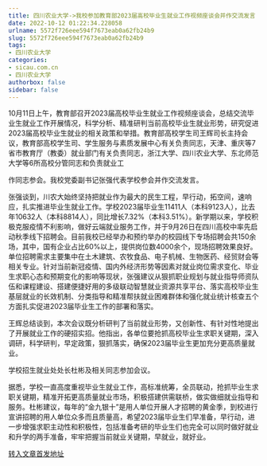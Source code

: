 ```yaml
---
title: 四川农业大学->我校参加教育部2023届高校毕业生就业工作视频座谈会并作交流发言 | sicau.com.cn
date: 2022-10-12 01:22:34.228058
urlname: 5572f726eee594f7673eab0a62fb24b9
slug: 5572f726eee594f7673eab0a62fb24b9
tags: 
- 四川农业大学
categories:
- sicau.com.cn
- 四川农业大学
authorbox: false
sidebar: false
---
```

10月11日上午，教育部召开2023届高校毕业生就业工作视频座谈会，总结交流毕业生就业工作开展情况，科学分析、精准研判当前高校毕业生就业形势，研究促进2023届高校毕业生就业的相关政策和举措。教育部高校学生司王辉司长主持会议，教育部高校学生司、学生服务与素质发展中心有关负责同志，天津、重庆等7省市教育厅（教委）就业部门有关负责同志，浙江大学、四川农业大学、东北师范大学等6所高校分管同志和负责就业工
<!--more-->
作同志参会。我校党委副书记张强代表学校参会并作交流发言。

张强谈到，川农大始终坚持把就业作为最大的民生工程，早行动，拓空间，速响应，扎实推进毕业生就业工作。学校2023届毕业生11411人（本科9123人），比去年10632人（本科8814人），同比增长7.32%（本科3.51%）。新学期以来，学校积极克服疫情不利影响，做好云端就业服务工作，并于9月26日在四川高校中率先启动秋季线下招聘会。目前我校已经举办和预约举办的校园线下专场招聘会共150余场，其中，国有企业占比60%以上，提供岗位数4000余个，现场招聘效果良好。单位招聘需求主要集中在土木建筑、农牧食品、电子机械、生物医药、经贸财会等相关专业。针对当前新冠疫情、国内外经济形势等因素对就业岗位需求变化、毕业生求职心态和预期变化的影响等现状，张强建议从狠抓职业规划与就业指导师资队伍和课程建设、搭建便捷好用的多级联动智慧就业资源共享平台、落实高校毕业生基层就业的长效机制、分类指导和精准帮扶就业困难群体和强化就业统计核查五个方面扎实促进2023届毕业生工作的部署和落实。

王辉总结谈到，本次会议既分析研判了当前就业形势，又创新性、有针对性地提出了开展就业工作的硬招实招。他指出，各单位要抢抓高校毕业生求职关键期，深入调研，科学研判，早定政策，狠抓落实，确保2023届毕业生更加充分更高质量就业。

学校招生就业处处长杜彬及相关同志参加会议。

据悉，学校一直高度重视毕业生就业工作，高标准统筹，全员联动，抢抓毕业生求职关键期，精准开拓更高质量就业市场，积极搭建供需联桥，做实做细就业指导和服务。杜彬建议，每年的“金九银十”是用人单位开展人才招聘的黄金季，到校进行宣讲招聘的用人单位众多而且质量高，希望2023届毕业生们早准备，早行动，进一步增强求职主动性和积极性，包括准备考研的毕业生们也完全可以同时做好就业和升学的两手准备，牢牢把握当前就业关键期，早就业，就好业。



[转入文章首发地址](https://news.sicau.edu.cn/info/1135/69771.htm)